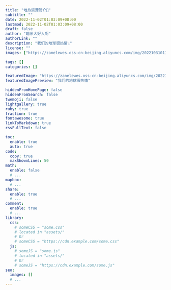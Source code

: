 ```yaml
---
title: "地热资源简介🌋"
subtitle: ""
date: 2022-11-02T01:03:09+08:00
lastmod: 2022-11-02T01:03:09+08:00
draft: false
author: "暗示大好人啊"
authorLink: ""
description: "我们的地球很热情♨️"
license: ""
images: ["https://zanelewes.oss-cn-beijing.aliyuncs.com/img/202210310116578.jpg"]

tags: []
categories: []

featuredImage: "https://zanelewes.oss-cn-beijing.aliyuncs.com/img/202210310116578.jpg"
featuredImagePreview: "我们的地球很热情"

hiddenFromHomePage: false
hiddenFromSearch: false
twemoji: false
lightgallery: true
ruby: true
fraction: true
fontawesome: true
linkToMarkdown: true
rssFullText: false

toc:
  enable: true
  auto: true
code:
  copy: true
  maxShownLines: 50
math:
  enable: false
  # ...
mapbox:
  # ...
share:
  enable: true
  # ...
comment:
  enable: true
  # ...
library:
  css:
    # someCSS = "some.css"
    # located in "assets/"
    # Or
    # someCSS = "https://cdn.example.com/some.css"
  js:
    # someJS = "some.js"
    # located in "assets/"
    # Or
    # someJS = "https://cdn.example.com/some.js"
seo:
  images: []
  # ...
---
```


<!--more-->
